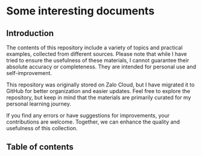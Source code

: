 # Some interesting documents

## Introduction

The contents of this repository include a variety of topics and practical examples, collected from different sources. Please note that while I have tried to ensure the usefulness of these materials, I cannot guarantee their absolute accuracy or completeness. They are intended for personal use and self-improvement.

This repository was originally stored on Zalo Cloud, but I have migrated it to GitHub for better organization and easier updates. Feel free to explore the repository, but keep in mind that the materials are primarily curated for my personal learning journey.

If you find any errors or have suggestions for improvements, your contributions are welcome. Together, we can enhance the quality and usefulness of this collection.

## Table of contents

